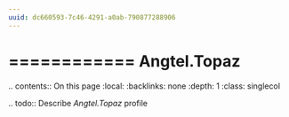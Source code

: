 ```yaml
---
uuid: dc660593-7c46-4291-a0ab-790877288906
---
```



============
Angtel.Topaz
============

.. contents:: On this page
    :local:
    :backlinks: none
    :depth: 1
    :class: singlecol

.. todo::
    Describe *Angtel.Topaz* profile

